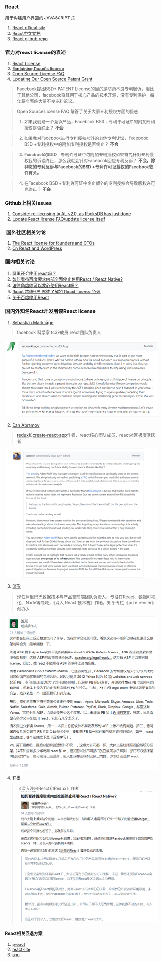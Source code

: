 ### React
用于构建用户界面的 JAVASCRIPT 库

1. [React offical site](http://facebook.github.io/react)
2. [React中文文档](https://doc.react-china.org/)
3. [React github repo](http://www.github.com/facebook/react)

### 官方对react license的表述
1. [React License](https://github.com/facebook/react/blob/master/LICENSE)
2. [Explaining React's license](https://code.facebook.com/posts/112130496157735/explaining-react-s-license/)
3. [Open Source License FAQ](https://code.facebook.com/pages/850928938376556)
4. [Updating Our Open Source Patent Grant](https://code.facebook.com/posts/1639473982937255/updating-our-open-source-patent-grant/)
> Facebook提出BSD+ PATENT License的目的是防范不良专利起诉，相比于其他公司，facebook将其用于核心产品的技术开源，没有专利保护，每年将会面临大量不良专利诉讼。

>  Open Source License FAQ 解答了关于大家专利授权方面的疑惑
> 1. 如果我创建一个竞争产品，Facebook BSD +专利许可证中的附加专利授权是否终止？
> **不会**

> 2. 如果我对Facebook进行专利侵权以外的其他专利诉讼，Facebook BSD +专利授权中的附加专利授权是否终止？
> **不会**

> 3. Facebook的BSD +专利许可证中的附加专利授权如果首先针对专利侵权我的诉讼终止，那么我就会针对Facebook回应专利反诉？
> **不会，除非您的专利反诉与Facebook的BSD +专利许可证授权的Facebook软件有关。**

> 4. 在Facebook BSD +专利许可证中终止额外的专利授权会导致版权许可也终止？
> **不会**

### Github上相关issues

1. [Consider re-licensing to AL v2.0, as RocksDB has just done](https://github.com/facebook/react/issues/10191)
2. [Update React license FAQ/update license itself ](https://github.com/facebook/react/issues/10719)

###  国外社区相关讨论
1. [The React license for founders and CTOs](https://medium.com/@ji/the-react-license-for-founders-and-ctos-b38d2538f3e5)
2. [On React and WordPress](https://ma.tt/2017/09/on-react-and-wordpress/)

### 国内相关讨论

1. [阿里还会使用react吗？](https://www.zhihu.com/question/65446071/answer/231113168)
2. [如何看待百度要求内部全面停止使用React / React Native?](https://www.zhihu.com/question/65437198/answer/231116042)
3. [法律角度你可以放心使用React吗？](https://zhuanlan.zhihu.com/p/27990414)
4. [React 路/粉/黑 都该了解的 React license 争议](https://juejin.im/entry/59a55d27f265da248808ae39)
5. [关于百度停用React](https://zhuanlan.zhihu.com/p/29420396?group_id=892880397443166208)


### 国内外知名React开发者谈React license

1. [Sebastian Markbåge](https://github.com/sebmarkbage)
> facebook 科学家 tc39成员 react团队负责人

![](./sebmarkbage.png)

2. [Dan Abramov](https://github.com/gaearon)
> [redux](http://www.reduxjs.org)和[create-react-app](https://github.com/facebookincubator/create-react-app)作者，react核心团队成员，react社区极度活跃者

![](./gaearon.png)

3. [流形](https://www.zhihu.com/people/arcthur)
> 现任阿里巴巴数据技术与产品部前端团队负责人，专注在React、数据可视化、Node等领域，《深入 React 技术栈》作者，知乎专栏《pure render》创办人

![](./reactbook.png)

4. [程墨](https://www.zhihu.com/people/morgancheng)
> 《深入浅出React和Redux》作者
![](./reactbook2.png)

#### React相关回退方案

1. [preact](https://github.com/developit/preact)
2. [react-lite](https://github.com/Lucifier129/react-lite)
3. [anu](https://github.com/RubyLouvre/anu)
